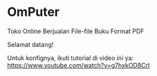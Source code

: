 # OmPuter
Toko Online Berjualan File-file Buku Format PDF

Selamat datang!

Untuk konfignya, ikuti tutorial di video ini ya: https://www.youtube.com/watch?v=g7hxkOD8CrI
